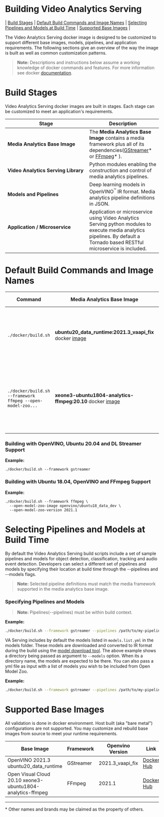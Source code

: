 # Building Video Analytics Serving
| [Build Stages](#build-stages) | [Default Build Commands and Image Names](#default-build-commands-and-image-names)  | [Selecting Pipelines and Models at Build Time](#selecting-pipelines-and-models-at-build-time) | [Supported Base Images](#supported-base-images) |

The Video Analytics Serving docker image is designed to be customized
to support different base images, models, pipelines, and application
requirements. The following sections give an overview of the way the
image is built as well as common customization patterns.

> **Note:** Descriptions and instructions below assume a working
> knowledge of docker commands and features. For more information
> see docker [documentation](https://docs.docker.com/get-started/).


# Build Stages
Video Analytics Serving docker images are built in stages. Each stage
can be customized to meet an application's requirements.

| Stage | Description |
| ----------- | ----------- |
| **Media Analytics Base Image** |The **Media Analytics Base Image** contains a media framework plus all of its dependencies([GStreamer](https://gstreamer.freedesktop.org/documentation/?gi-language=c)* or [FFmpeg](https://ffmpeg.org/)* ). |
| **Video Analytics Serving Library** | Python modules enabling the construction and control of media analytics pipelines. |
| **Models and Pipelines** | Deep learning models in OpenVINO<sup>&#8482;</sup> IR format.  Media analytics pipeline definitions in JSON. |
| **Application / Microservice** &nbsp;&nbsp;&nbsp;&nbsp;&nbsp;&nbsp;&nbsp;&nbsp;&nbsp;&nbsp;&nbsp;&nbsp;&nbsp;&nbsp;&nbsp;&nbsp;&nbsp;&nbsp;&nbsp;&nbsp;&nbsp;&nbsp;&nbsp;&nbsp;&nbsp;&nbsp;&nbsp;&nbsp;&nbsp;&nbsp;&nbsp;&nbsp;&nbsp;&nbsp;&nbsp;&nbsp;&nbsp;&nbsp;&nbsp;&nbsp;&nbsp;&nbsp;&nbsp;&nbsp;&nbsp;&nbsp;&nbsp;&nbsp;&nbsp;&nbsp;&nbsp;&nbsp;&nbsp;&nbsp;&nbsp;&nbsp;&nbsp;&nbsp;|Application or microservice using Video Analytics Serving python modules to execute media analytics pipelines. By default a Tornado based RESTful microservice is included. |

# Default Build Commands and Image Names

| Command | Media Analytics Base Image | Image Name | Description |
| ---     | ---        | --- | ----        |
| `./docker/build.sh`| **ubuntu20_data_runtime:2021.3_vaapi_fix** docker [image](https://hub.docker.com/r/openvino/ubuntu20_data_runtime) |`video-analytics-serving-gstreamer` | DL Streamer based microservice with default pipeline definitions and deep learning models. |
| `./docker/build.sh --framework ffmpeg --open-model-zoo...`| **xeone3-ubuntu1804-analytics-ffmpeg:20.10** docker [image](https://hub.docker.com/r/openvisualcloud/xeon-ubuntu1804-analytics-ffmpeg) |`video-analytics-serving-ffmpeg`| FFmpeg Video Analytics based microservice with default pipeline definitions and deep learning models. |
### Building with OpenVINO, Ubuntu 20.04 and DL Streamer Support
**Example:**
```
./docker/build.sh --framework gstreamer
```

### Building with Ubuntu 18.04, OpenVINO and FFmpeg Support
**Example:**
```
./docker/build.sh --framework ffmpeg \
  --open-model-zoo-image openvino/ubuntu18_data_dev \
  --open-model-zoo-version 2021.1
```

# Selecting Pipelines and Models at Build Time

By default the Video Analytics Serving build scripts include a set of sample pipelines and models for object detection, classification, tracking and audio event detection. Developers can select a different set of pipelines and models by specifying their location at build time through the --pipelines and --models flags.

> **Note:** Selected pipeline definitions must match the media
> framework supported in the media analytics base image.

### Specifying Pipelines and Models
> **Note:**  Pipelines(--pipelines) must be within build context.

**Example:**
```bash
./docker/build.sh --framework gstreamer --pipelines /path/to/my-pipelines --models /path/to/my-models
```

VA Serving includes by default the models listed in `models.list.yml` in the models folder. These models are downloaded and converted to IR format during the build using the [model download tool](../tools/model_downloader/README.md).
The above example shows a directory being passed as argument to `--models` option. When its a directory name, the models are expected to be there. You can also pass a yml file as input with a list of models you wish to be included from Open Model Zoo.

**Example:**
```bash
./docker/build.sh --framework gstreamer --pipelines /path/to/my-pipelines --models /path/to/my-models.list.yml
```

# Supported Base Images
All validation is done in docker environment. Host built (aka "bare metal") configurations are not supported. You may customize and rebuild base images from source to meet your runtime requirements.

| **Base Image** | **Framework** | **Openvino Version** | **Link** | **Default** |
|---------------------|---------------|---------------|------------------------|-------------|
| OpenVINO 2021.3 ubuntu20_data_runtime | GStreamer | 2021.3_vaapi_fix | [Docker Hub](https://hub.docker.com/r/openvino/ubuntu20_data_runtime) | Y |
| Open Visual Cloud 20.10 xeone3-ubuntu1804-analytics-ffmpeg | FFmpeg | 2021.1 | [Docker Hub](https://hub.docker.com/r/openvisualcloud/xeone3-ubuntu1804-analytics-ffmpeg) | Y |

---
\* Other names and brands may be claimed as the property of others.
